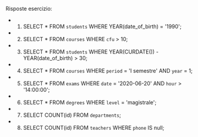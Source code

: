 Risposte esercizio:

- 1) SELECT * FROM `students` WHERE YEAR(date_of_birth) = '1990';

- 2) SELECT * FROM `courses` WHERE `cfu` > 10;

- 3) SELECT * FROM `students` WHERE YEAR(CURDATE()) - YEAR(date_of_birth) > 30;

- 4) SELECT * FROM `courses` WHERE `period` = 'I semestre' AND `year` = 1;

- 5) SELECT * FROM `exams` WHERE `date` = '2020-06-20' AND `hour` > '14:00:00';

- 6) SELECT * FROM `degrees` WHERE `level` = 'magistrale';

- 7) SELECT COUNT(id) FROM `departments`;

- 8) SELECT COUNT(id) FROM `teachers` WHERE `phone` IS null;

